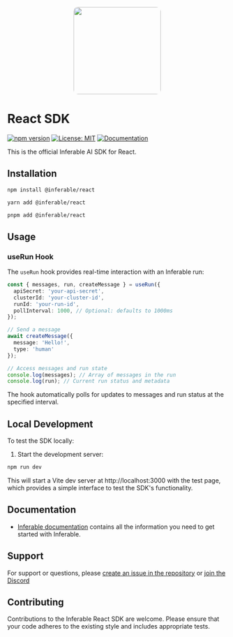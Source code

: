 <p align="center">
  <img src="https://a.inferable.ai/logo-hex.png" width="200" style="border-radius: 10px" />
</p>

# React SDK

[![npm version](https://badge.fury.io/js/%40inferable%2Freact.svg)](https://badge.fury.io/js/%40inferable%2Freact)
[![License: MIT](https://img.shields.io/badge/License-MIT-yellow.svg)](https://opensource.org/licenses/MIT)
[![Documentation](https://img.shields.io/badge/docs-inferable.ai-brightgreen)](https://docs.inferable.ai/)

This is the official Inferable AI SDK for React.

## Installation

```bash
npm install @inferable/react
```

```bash
yarn add @inferable/react
```

```bash
pnpm add @inferable/react
```

## Usage

### useRun Hook

The `useRun` hook provides real-time interaction with an Inferable run:

```typescript
const { messages, run, createMessage } = useRun({
  apiSecret: 'your-api-secret',
  clusterId: 'your-cluster-id',
  runId: 'your-run-id',
  pollInterval: 1000, // Optional: defaults to 1000ms
});

// Send a message
await createMessage({
  message: 'Hello!',
  type: 'human'
});

// Access messages and run state
console.log(messages); // Array of messages in the run
console.log(run); // Current run status and metadata
```

The hook automatically polls for updates to messages and run status at the specified interval.

## Local Development

To test the SDK locally:

1. Start the development server:
```bash
npm run dev
```

This will start a Vite dev server at http://localhost:3000 with the test page, which provides a simple interface to test the SDK's functionality.

## Documentation

- [Inferable documentation](https://docs.inferable.ai/) contains all the information you need to get started with Inferable.

## Support

For support or questions, please [create an issue in the repository](https://github.com/inferablehq/inferable/issues) or [join the Discord](https://discord.gg/WHcTNeDP)

## Contributing

Contributions to the Inferable React SDK are welcome. Please ensure that your code adheres to the existing style and includes appropriate tests.
